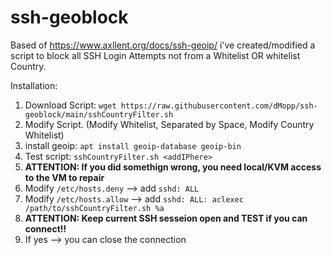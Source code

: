 # ssh-geoblock
Based of https://www.axllent.org/docs/ssh-geoip/ i've created/modified a script to block all SSH Login Attempts not from a Whitelist OR whitelist Country.

Installation:

 1. Download Script: `wget https://raw.githubusercontent.com/dMopp/ssh-geoblock/main/sshCountryFilter.sh`
 2. Modify Script. (Modify Whitelist, Separated by Space, Modify Country Whitelist)
 3. install geoip:  `apt install geoip-database geoip-bin`
 4. Test script: `sshCountryFilter.sh <addIPhere>`
 5. **ATTENTION: If you did somethign wrong, you need local/KVM access to the VM to repair**
 6. Modify `/etc/hosts.deny` --> add `sshd: ALL`
 7. Modify `/etc/hosts.allow` --> add `sshd: ALL: aclexec /path/to/sshCountryFilter.sh %a`
 8. **ATTENTION: Keep current SSH sesseion open and TEST if you can connect!!**
 9. If yes --> you can close the connection
